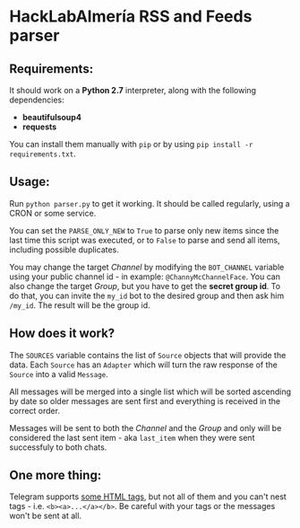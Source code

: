 # HackLabAlmería RSS and Feeds parser

## Requirements:

It should work on a **Python 2.7** interpreter, along with the following dependencies:

* **beautifulsoup4**
* **requests**

You can install them manually with `pip` or by using `pip install -r requirements.txt`.

## Usage:

Run `python parser.py` to get it working. It should be called regularly, using a CRON or some service.

You can set the `PARSE_ONLY_NEW` to `True` to parse only new items since the last time this script was executed, or to `False` to parse and send all items, including possible duplicates. 

You may change the target *Channel* by modifying the `BOT_CHANNEL` variable using your public channel id - in example: `@ChannyMcChannelFace`.
You can also change the target *Group*, but you have to get the **secret group id**. To do that, you can invite the `my_id` bot to the desired group and then ask him `/my_id`. The result will be the group id.

## How does it work?

The `SOURCES` variable contains the list of `Source` objects that will provide the data. Each `Source` has an `Adapter` which will turn the raw response of the `Source` into a valid `Message`.
 
All messages will be merged into a single list which will be sorted ascending by date so older messages are sent first and everything is received in the correct order.

Messages will be sent to both the *Channel* and the *Group* and only will be considered the last sent item - aka `last_item` when they were sent successfuly to both chats.

## One more thing:

Telegram supports [some HTML tags](https://core.telegram.org/bots/api#html-style), but not all of them and you can't nest tags - i.e. `<b><a>...</a></b>`. Be careful with your tags or the messages won't be sent at all.